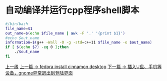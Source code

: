 # 自动编译并运行cpp程序shell脚本

```sh
#/bin/bash
file_name=$1
out_name=$(echo $file_name | awk -F '.' '{print $1}')
#echo $out_name
information=$(g++ -Wall -O -g -std=c++11 $file_name -o $out_name)
if [ $(echo $?) -eq 0 ];then
	./$out_name
fi
```
[上一级](README.md)
[上一篇 -> fedora install cinnamon desktop](fedoraInstallCinnamonDesktop.md)
[下一篇 -> 插入U盘、手机等设备，gnome异常退出到登陆界面](gnomeUSBError.md)
